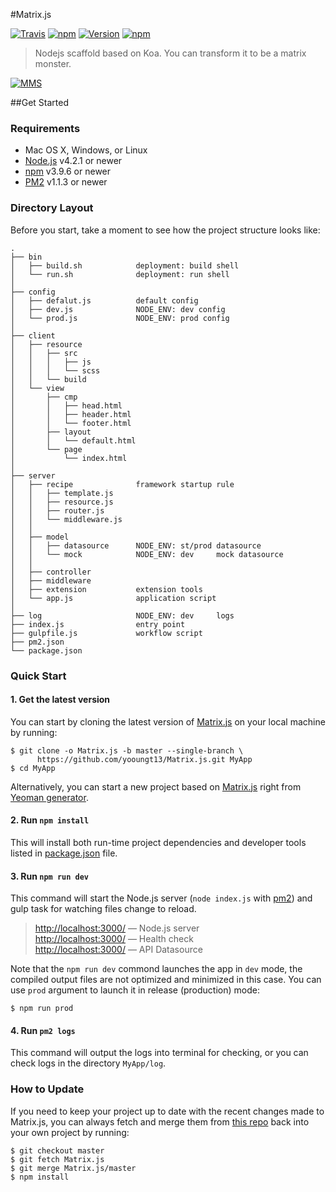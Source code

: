 #Matrix.js

[![Travis](https://img.shields.io/travis/yooungt13/Matrix.js.svg)](https://travis-ci.org/yooungt13/Matrix.js)
[![npm](https://img.shields.io/npm/dt/generator-matrix.svg)](https://www.npmjs.com/package/generator-matrix)
[![Version](https://img.shields.io/npm/v/generator-matrix.svg)](https://www.npmjs.com/package/generator-matrix)
[![npm](https://img.shields.io/npm/l/generator-matrix.svg)]()

> Nodejs scaffold based on Koa. You can transform it to be a matrix monster.

[![MMS](http://static.hello13.net/img/mms.jpg)](http://weibo.com/MMS2015)


##Get Started

### Requirements

  * Mac OS X, Windows, or Linux
  * [Node.js](https://nodejs.org/) v4.2.1 or newer
  * [npm](https://www.npmjs.com/) v3.9.6 or newer
  * [PM2](http://pm2.keymetrics.io/docs/usage/quick-start/) v1.1.3 or newer


### Directory Layout

Before you start, take a moment to see how the project structure looks like:

```
.
├── bin
│   ├── build.sh            deployment: build shell
│   └── run.sh              deployment: run shell
│
├── config
│   ├── defalut.js          default config
│   ├── dev.js              NODE_ENV: dev config
│   └── prod.js             NODE_ENV: prod config
│
├── client
│   ├── resource
│   │   ├── src
│   │   │   ├── js
│   │   │   └── scss
│   │   └── build
│   └── view
│       ├── cmp
│       │   ├── head.html
│       │   ├── header.html
│       │   └── footer.html
│       ├── layout
│       │   └── default.html
│       └── page
│           └── index.html
│
├── server
│   ├── recipe              framework startup rule
│   │   ├── template.js
│   │   ├── resource.js
│   │   ├── router.js
│   │   └── middleware.js
│   │
│   ├── model
│   │   ├── datasource      NODE_ENV: st/prod datasource
│   │   └── mock            NODE_ENV: dev     mock datasource
│   │
│   ├── controller
│   ├── middleware
│   ├── extension           extension tools
│   └── app.js              application script
│
├── log                     NODE_ENV: dev     logs
├── index.js                entry point
├── gulpfile.js             workflow script
├── pm2.json
└── package.json
```

### Quick Start

#### 1. Get the latest version

You can start by cloning the latest version of [Matrix.js](https://github.com/yooungt13/Matrix.js) on your
local machine by running:

```shell
$ git clone -o Matrix.js -b master --single-branch \
      https://github.com/yooungt13/Matrix.js.git MyApp
$ cd MyApp
```

Alternatively, you can start a new project based on [Matrix.js](https://github.com/yooungt13/Matrix.js) right from [Yeoman generator](https://www.npmjs.com/package/generator-matrix).

#### 2. Run `npm install`

This will install both run-time project dependencies and developer tools listed
in [package.json](./package.json) file.

#### 3. Run `npm run dev`

This command will start the Node.js server (`node index.js` with [pm2](http://pm2.keymetrics.io/docs/usage/quick-start/)) and gulp task for watching files change to reload.

> [http://localhost:3000/](http://localhost:3000/) — Node.js server <br>
> [http://localhost:3000/](http://localhost:3000/teapot) — Health check<br>
> [http://localhost:3000/](http://localhost:3000/api/data) — API Datasource<br>

Note that the `npm run dev` commond launches the app in `dev` mode, the compiled output files are not optimized and minimized in this case. You can use `prod` argument to launch it in release (production) mode:

```shell
$ npm run prod
```

#### 4. Run `pm2 logs`

This command will output the logs into terminal for checking, or you can check logs in the directory `MyApp/log`.

### How to Update

If you need to keep your project up to date with the recent changes made to Matrix.js,
you can always fetch and merge them from [this repo](https://github.com/yooungt13/Matrix.js)
back into your own project by running:

```shell
$ git checkout master
$ git fetch Matrix.js
$ git merge Matrix.js/master
$ npm install
```


